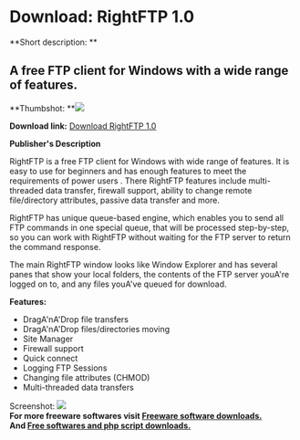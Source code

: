 # Download: RightFTP 1.0

**Short description: **

## A free FTP client for Windows with a wide range of features.

  
**Thumbshot: **![](http://www.freewarefiles.com/screenshot/rightftp_md.gif)   
  
**Download link:** [Download RightFTP 1.0](http://freesoftwares.boysofts.com/RightFTP_program_18622.html)  
  

**Publisher's Description**  
  

RightFTP is a free FTP client for Windows with wide range of features. It is
easy to use for beginners and has enough features to meet the requirements of
power users . There RightFTP features include multi-threaded data transfer,
firewall support, ability to change remote file/directory attributes, passive
data transfer and more.

RightFTP has unique queue-based engine, which enables you to send all FTP
commands in one special queue, that will be processed step-by-step, so you can
work with RightFTP without waiting for the FTP server to return the command
response.

The main RightFTP window looks like Window Explorer and has several panes that
show your local folders, the contents of the FTP server youA're logged on to,
and any files youA've queued for download.

**Features:**

  * DragA'nA'Drop file transfers 
  * DragA'nA'Drop files/directories moving 
  * Site Manager 
  * Firewall support 
  * Quick connect 
  * Logging FTP Sessions 
  * Changing file attributes (CHMOD) 
  * Multi-threaded data transfers 

  
  
Screenshot: ![](http://www.freewarefiles.com/screenshot/rightftp.gif)  
**For more freeware softwares visit [Freeware software downloads.](http://freesoftwares.boysofts.com/)**   
**And [Free softwares and php script downloads.](http://www.boysofts.com/)**

